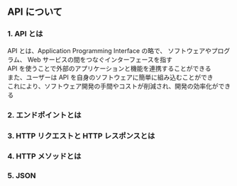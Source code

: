 ## API について

### 1. API とは
API とは、Application Programming Interface の略で、
ソフトウェアやプログラム、 Web サービスの間をつなぐインターフェースを指す  
API を使うことで外部のアプリケーションと機能を連携することができる  
また、ユーザーは API を自身のソフトウェアに簡単に組み込むことができ  
これにより、ソフトウェア開発の手間やコストが削減され、開発の効率化ができる  

### 2. エンドポイントとは

### 3. HTTP リクエストと HTTP レスポンスとは

### 4. HTTP メソッドとは

### 5. JSON
